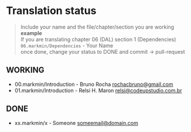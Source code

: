 # Translation status

> Include your name and the file/chapter/section you are working  
> **example**  
> If you are translating chapter 06 (DAL) section 1 (Dependencies)  
> `06.markmin/Dependencies` - Your Name <youremail>  
> once done, change your status to DONE and commit -> pull-request



## WORKING

- 00.markmin/Introduction - Bruno Rocha <rochacbruno@gmail.com>
- 01.markmin/Introduction - Relsi H. Maron <relsi@codeupstudio.com.br>

## DONE

- xx.markmin/x - Someone <someemail@domain.com>

